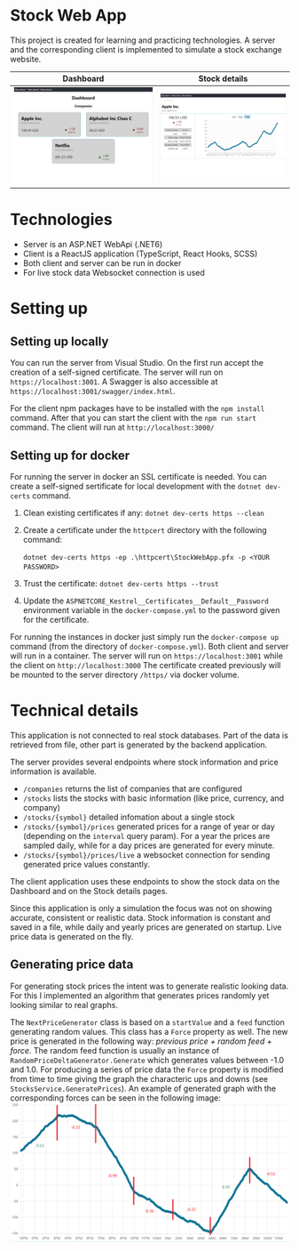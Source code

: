 # Stock Web App

This project is created for learning and practicing technologies. A server and the corresponding client is implemented to 
simulate a stock exchange website.

| Dashboard                | Stock details             |
|--------------------------|---------------------------|
|![screenshot1](./screenshot1.png) | ![screenshot2](./screenshot2.png) |

# Technologies
- Server is an ASP.NET WebApi (.NET6)
- Client is a ReactJS application (TypeScript, React Hooks, SCSS)
- Both client and server can be run in docker
- For live stock data Websocket connection is used

# Setting up

## Setting up locally

You can run the server from Visual Studio. On the first run accept the creation of a self-signed certificate.
The server will run on `https://localhost:3001`. A Swagger is also accessible at `https://localhost:3001/swagger/index.html`.

For the client npm packages have to be installed with the `npm install` command.
After that you can start the client with the `npm run start` command. The client will run at `http://localhost:3000/`

## Setting up for docker
For running the server in docker an SSL certificate is needed. You can create a self-signed sertificate for local development 
with the `dotnet dev-certs` command.

1. Clean existing certificates if any: `dotnet dev-certs https --clean`
2. Create a certificate under the `httpcert` directory with the following command:
    
    `dotnet dev-certs https -ep .\httpcert\StockWebApp.pfx -p <YOUR PASSWORD>`

3. Trust the certificate: `dotnet dev-certs https --trust`
4. Update the `ASPNETCORE_Kestrel__Certificates__Default__Password` environment variable in the `docker-compose.yml` to the password given for the certificate.

For running the instances in docker just simply run the `docker-compose up` command (from the directory of `docker-compose.yml`).
Both client and server will run in a container. The server will run on `https://localhost:3001` while the client on `http://localhost:3000`
The certificate created previously will be mounted to the server directory `/https/` via docker volume.


# Technical details

This application is not connected to real stock databases. Part of the data is retrieved from file, other part is generated by the backend application.

The server provides several endpoints where stock information and price information is available.

- `/companies` returns the list of companies that are configured
- `/stocks` lists the stocks with basic information (like price, currency, and company)
- `/stocks/{symbol}` detailed infomation about a single stock
- `/stocks/{symbol}/prices` generated prices for a range of year or day (depending on the `interval` query param). For a year the prices are sampled daily, while for a day prices are generated for every minute.
- `/stocks/{symbol}/prices/live` a websocket connection for sending generated price values constantly.

The client application uses these endpoints to show the stock data on the Dashboard and on the Stock details pages.

Since this application is only a simulation the focus was not on showing accurate, consistent or realistic data.
Stock information is constant and saved in a file, while daily and yearly prices are generated on startup. Live price data is generated on the fly.

## Generating price data

For generating stock prices the intent was to generate realistic looking data.
For this I implemented an algorithm that generates prices randomly yet looking similar to real graphs.

The `NextPriceGenerator` class is based on a `startValue` and a `feed` function generating random values. This class has a `Force` property as well.
The new price is generated in the following way: _previous price + random feed + force_.
The random feed function is usually an instance of 
`RandomPriceDeltaGenerator.Generate` which  generates values between -1.0 and 1.0.
For producing a series of price data the `Force` property is modified from time to time giving the graph the characteric ups and downs (see `StocksService.GeneratePrices`).
An example of generated graph with the corresponding forces can be seen in the following image:
![graph with forces](./forces.png)